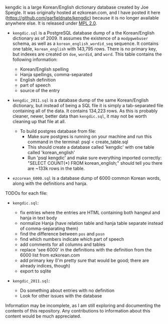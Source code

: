 kengdic is a large Korean/English dictionary database created by Joe Speigle. It was originally hosted at ezkorean.com, and I have posted it here (https://github.com/garfieldnate/kengdic) because it is no longer available anywhere else. It is released under [MPL 2.0](http://www.mozilla.org/MPL/2.0/).

* `kengdic.sql` is a PostgreSQL database dump of a the Korean/English dictionary as of 2009. It assumes the existence of a `modpgwebuser` schema, as well as a `korean_english_wordid_seq` sequence. It contains one table, `korean_english` with 143,795 rows. There is no primary key, but indexes are created on `doe`, `wordid`, and `word`. This table contains the following information:

    * Korean/English spelling
    * Hanja spellings, comma-separated
    * English definition
    * part of speech
    * source of the entry

* `kengdic_2011.sql` is a database dump of the same Korean/English dictionary, but instead of being a SQL file it is simply a tab-separated file containing all of the data. It contains 134,223 rows. As this is probably cleaner, newer, better data than `kengdic.sql`, it may not be worth cleaning up that file at all.
    * To build postgres database from file:
        * Make sure postgres is running on your machine and run this command in the terminal: psql < create_table.sql
        * This should create a database called 'kengdic' with one table called 'korean_english'
        * Run 'psql kengdic' and make sure everything imported correctly: "SELECT COUNT(*) FROM korean_english;" should tell you there are ~133k rows in the table.

* `ezcorean_6000.sql` is a database dump of 6000 common Korean words, along
with the definitions and hanja.

TODOs for each file:

* `kengdic.sql`:

    * fix entries where the entries are HTML containing both hangeul and hanja in text body
    * normalize Hanja (have relation table and hanja table separate instead of comma-separating them)
    * find the difference between `pos` and `posn`
    * find which numbers indicate which part of speech
    * add comments for all columns and tables
    * replace 'see 6000' in the definitions with the definition from the 6000 list from ezkorean.com
    * add primary key (I'm pretty sure that would be good; there are already indices, though)
    * export to sqlite

* `kengdic_2011.sql`:

    * Do something about entries with no definition
    * Look for other issues with the database

Information may be incomplete, as I am still exploring and documenting the contents of this repository. Any contributions to information about this content would be much appreciated.
